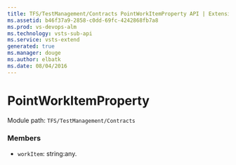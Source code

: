 ```yaml
---
title: TFS/TestManagement/Contracts PointWorkItemProperty API | Extensions for Visual Studio Team Services
ms.assetid: b46f37a9-2858-c0dd-69fc-4242868fb7a8
ms.prod: vs-devops-alm
ms.technology: vsts-sub-api
ms.service: vsts-extend
generated: true
ms.manager: douge
ms.author: elbatk
ms.date: 08/04/2016
---
```


# PointWorkItemProperty

Module path: `TFS/TestManagement/Contracts`


### Members

* `workItem`: string:any. 

